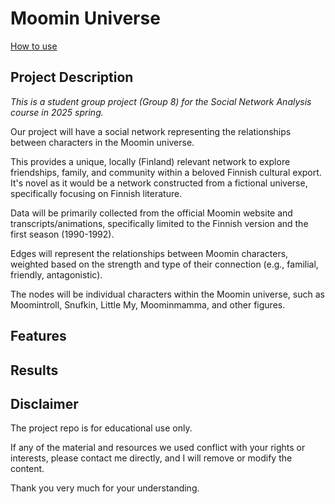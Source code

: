 # Moomin Universe

[How to use](https://github.com/1eeGit/MoominUniverse/blob/main/workflow.md)

## Project Description 
*This is a student group project (Group 8) for the Social Network Analysis course in 2025 spring.*

Our project will have a social network representing the relationships between characters in the Moomin universe. 

This provides a unique, locally (Finland) relevant network to explore friendships, family, and community within a beloved Finnish cultural export. It's novel as it would be a network constructed from a fictional universe, specifically focusing on Finnish literature.

Data will be primarily collected from the official Moomin website and transcripts/animations, specifically limited to the Finnish version and the first season (1990-1992).

Edges will represent the relationships between Moomin characters, weighted based on the strength and type of their connection (e.g., familial, friendly, antagonistic).

The nodes will be individual characters within the Moomin universe, such as Moomintroll, Snufkin, Little My, Moominmamma, and other figures.

## Features


## Results


## Disclaimer 

The project repo is for educational use only. 

If any of the material and resources we used conflict with your rights or interests, please contact me directly, and I will remove or modify the content.

Thank you very much for your understanding.
